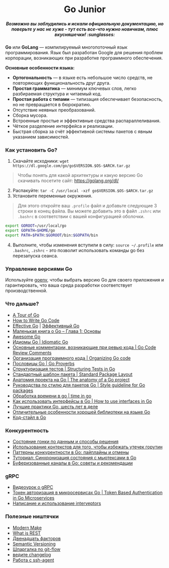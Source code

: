 <div align="center">
  <h1>Go Junior</h1>
  <h5>Возможно вы заблудились и искали официальную документацию, но поверьте у нас не хуже - тут есть все-что нужно новичкам, плюс вкусняшечки! :sunglasses:</h5>
</div>

__Go__ или __GoLang__ — компилируемый многопоточный язык программирования. Язык был разработан Google для решения проблем корпорации, возникающих при разработке программного обеспечения.

**Основные особенности языка:**

- __Ортогональность__ — в языке есть небольшое число средств, не повторяющих функциональность друг друга.
- __Простая грамматика__ — минимум ключевых слов, легко разбираемая структура и читаемый код.
- __Простая работа с типами__ — типизация обеспечивает безопасность, но не превращается в бюрократию.
- Отсутствие неявных преобразований.
- Сборка мусора.
- Встроенные простые и эффективные средства распараллеливания.
- Чёткое разделение интерфейса и реализации.
- Быстрая сборка за счёт эффективной системы пакетов с явным указанием зависимостей.

### Как установить Go?

1. Скачайте исходники: `wget https://dl.google.com/go/go$VERSION.$OS-$ARCH.tar.gz`

> Чтобы понять для какой архитектуры и какую версию Go скачивать посетите сайт: https://golang.org/dl/

2. Распакуйте: `tar -C /usr/local -xzf go$VERSION.$OS-$ARCH.tar.gz`
3. Установите переменные окружения.

> Для этого откройте ваш `.profile` файл и добавьте следующие 3 строки в конец файла. Вы можете добавить это в файл `.zshrc` или `.bashrc` в соответствии с вашей конфигурацией оболочки.

```bash
export GOROOT=/usr/local/go
export GOPATH=$HOME/go
export PATH=$PATH:$GOROOT/bin:$GOPATH/bin
```

4. Выполните, чтобы изменения вступили в силу: `source ~/.profile` или `.bashrc`, `.zshrc` - это позволит использовать команды go без перезапуска сеанса.

### Управление версиями Go

Используйте [goenv](https://github.com/syndbg/goenv), чтобы выбрать версию Go для своего приложения и гарантировать, что ваша среда разработки соответствует производственной.

### Что дальше?

- [A Tour of Go](https://tour.golang.org/welcome/1)
- [How to Write Go Code](https://golang.org/doc/code.html)
- [Effective Go](https://golang.org/doc/effective_go.html) | [Эффективный Go](https://github.com/Konstantin8105/Effective_Go_RU)
- [Маленькая книга о Go – Глава 1: Основы](https://sefus.ru/little-go-book-1/)
- [Awesome Go](https://github.com/avelino/awesome-go)
- [Идиомы Go | Idiomatic Go](https://dmitri.shuralyov.com/idiomatic-go)
- [Основные комментарии, возникающие при ревью кода | Go Code Review Comments](https://github.com/golang/go/wiki/CodeReviewComments)
- [Организация программного кода | Organizing Go code](https://blog.golang.org/organizing-go-code)
- [Пословицы Go | Go Proverbs](https://go-proverbs.github.io/)
- [Структуризация тестов | Structuring Tests in Go](https://medium.com/@benbjohnson/structuring-tests-in-go-46ddee7a25c)
- [Стандартный шаблон пакета | Standard Package Layout](https://medium.com/@benbjohnson/standard-package-layout-7cdbc8391fc1#.h1wq1b1yt)
- [Анатомия проекта на Go | The anatomy of a Go project](https://darian.af/post/the-anatomy-of-a-golang-project/)
- [Руководства по стилю для пакетов Go | Style guideline for Go packages](https://rakyll.org/style-packages/)
- [Обработка времени в go | time in go](https://bl.ocks.org/joyrexus/a56717634a672dcdfd48)
- [Как использовать интерфейсы в Go | How to use interfaces in Go](https://jordanorelli.com/post/32665860244/how-to-use-interfaces-in-go)
- [Лучшие практики Go, шесть лет в деле](https://habr.com/ru/company/mailru/blog/301036/)
- [Отличительные особенности хорошей библиотеки на языке Go](https://medium.com/@cep21/aspects-of-a-good-go-library-7082beabb403)
- [Код-стайл в Go](https://github.com/golang/go/wiki/CodeReviewComments)

### Конкурентность

- [Состояние гонки по данным и способы решения](https://www.sohamkamani.com/blog/2018/02/18/golang-data-race-and-how-to-fix-it/)
- [Использование контекстов для того, чтобы избежать утечек горутин](https://rakyll.org/leakingctx/)
- [Паттерны конкурентности в Go: пайплайны и отмены](https://blog.golang.org/pipelines)
- [Туториал: Синхронизация состояния с мьютексами в Go](https://kylewbanks.com/blog/tutorial-synchronizing-state-with-mutexes-golang)
- [Буферизованные каналы в Go: советы и рекомендации](https://www.rapidloop.com/blog/golang-channels-tips-tricks.html)

### gRPC

- [Видеоурок о gRPC](https://youtu.be/VtX9w8uKvEk)
- [Токен авторизация в микросервисах Go | Token Based Authentication in Go Microservices](http://learningprogramming.net/golang/microservices/token-based-authentication-in-go-microservices/)
- [Написание и использование interveptors](https://medium.com/@shijuvar/writing-grpc-interceptors-in-go-bf3e7671fe48)

### Полезные ништячки

- [Modern Make](https://makefile.site/)
- [What is REST](https://restfulapi.net/)
- [Двенадцать факторов](https://12factor.net/ru/)
- [Semantic Versioning](https://semver.org/)
- [Шпаргалка по git-flow](https://danielkummer.github.io/git-flow-cheatsheet/index.ru_RU.html)
- [ведите changelog](https://keepachangelog.com/ru/1.0.0/)
- [Работа с ssh-agent](SSH.md)


